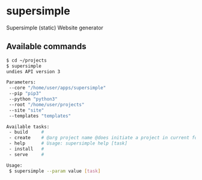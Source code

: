 # supersimple
Supersimple (static) Website generator  

## Available commands
```bash
$ cd ~/projects
$ supersimple
undies API version 3

Parameters:
 --core "/home/user/apps/supersimple"
 --pip "pip3"
 --python "python3"
 --root "/home/user/projects"
 --site "site"
 --templates "templates"

Available tasks:
 - build     # 
 - create    # @arg project name @does initiate a project in current folder.
 - help      # Usage: supersimple help [task]
 - install   # 
 - serve     # 

Usage:
 $ supersimple --param value [task]
```
